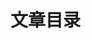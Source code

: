 # 文章目录

<!-- @include: ./js/index.md{3,} -->

<!-- @include: ./ts/index.md{3,} -->

<!-- @include: ./css/index.md{3,} -->

<!-- @include: ./vue/index.md{3,} -->

<!-- @include: ./vite/index.md{3,} -->

<!-- @include: ./node/index.md{3,} -->

<!-- @include: ./nginx/index.md{3,} -->
